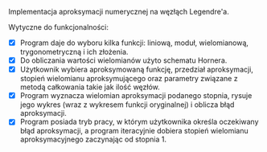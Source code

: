 Implementacja aproksymacji numerycznej na węzłąch Legendre'a.

Wytyczne do funkcjonalności:
- [x] Program daje do wyboru kilka funkcji: liniową, moduł, wielomianową, trygonometryczną i ich złożenia.
- [x] Do obliczania wartości wielomianów użyto schematu Hornera.
- [x] Użytkownik wybiera aproksymowaną funkcję, przedział aproksymacji, stopień wielomianu aproksymującego oraz parametry związane z metodą całkowania takie jak ilość węzłów.
- [x] Program wyznacza wielomian aproksymacji podanego stopnia, rysuje jego wykres (wraz z wykresem funkcji oryginalnej) i oblicza błąd aproksymacji.
- [x] Program posiada tryb pracy, w którym użytkownika określa oczekiwany błąd aproksymacji, a program iteracyjnie dobiera stopień wielomianu aproksymacyjnego
zaczynając od stopnia 1.

